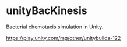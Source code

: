 # unityBacKinesis
Bacterial chemotaxis simulation in Unity.

https://play.unity.com/mg/other/unitybuilds-122
